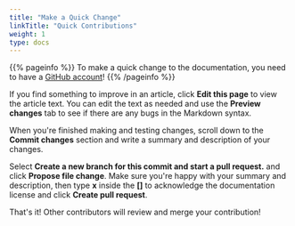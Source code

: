 ```yaml
---
title: "Make a Quick Change"
linkTitle: "Quick Contributions"
weight: 1
type: docs
---
```

{{% pageinfo %}}
To make a quick change to the documentation, you need to have a [GitHub account](https://github.com)!
{{% /pageinfo %}}

If you find something to improve in an article, click **Edit this page** to view the article text.
You can edit the text as needed and use the **Preview changes** tab to see if there are any bugs in the Markdown syntax.

When you're finished making and testing changes, scroll down to the **Commit changes** section and write a summary and description of your changes.

Select **Create a new branch for this commit and start a pull request.** and click **Propose file change**.
Make sure you're happy with your summary and description, then type **x** inside the **[]** to acknowledge the documentation license and click **Create pull request**.

That's it! Other contributors will review and merge your contribution!
